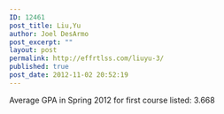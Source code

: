 ```yaml
---
ID: 12461
post_title: Liu,Yu
author: Joel DesArmo
post_excerpt: ""
layout: post
permalink: http://effrtlss.com/liuyu-3/
published: true
post_date: 2012-11-02 20:52:19
---
```

<p>Average GPA in Spring 2012 for first course listed: 3.668</p>